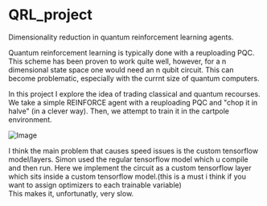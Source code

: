 # QRL_project
Dimensionality reduction in quantum reinforcement learning agents. 

Quantum reinforcement learning is typically done with a reuploading PQC. This scheme has been proven to work quite well, however, 
for a n dimensional state space one would need an n qubit circuit. This can become problematic, especially with the currnt size
of quantum computers. 

In this project I explore the idea of trading classical and quantum recourses. We take a simple REINFORCE agent with 
a reuploading PQC and "chop it in halve" (in a clever way). Then, we attempt to train it in the cartpole environment. 


![Image](https://i.imgur.com/LLFTvMP.jpg)

I think the main problem that causes speed issues is the custom tensorflow model/layers. 
Simon used the regular tensorflow model which u compile and then run. 
Here we implement the circuit as a custom tensorflow layer which sits inside a custom tensorflow model.(this is a must i think if you want to assign optimizers to each trainable variable)  
This makes it, unfortunatly, very slow. 

